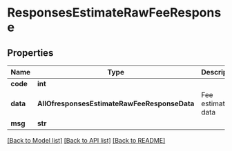# ResponsesEstimateRawFeeResponse

## Properties
Name | Type | Description | Notes
------------ | ------------- | ------------- | -------------
**code** | **int** |  | [optional] 
**data** | **AllOfresponsesEstimateRawFeeResponseData** | Fee estimation data | [optional] 
**msg** | **str** |  | [optional] 

[[Back to Model list]](../README.md#documentation-for-models) [[Back to API list]](../README.md#documentation-for-api-endpoints) [[Back to README]](../README.md)

